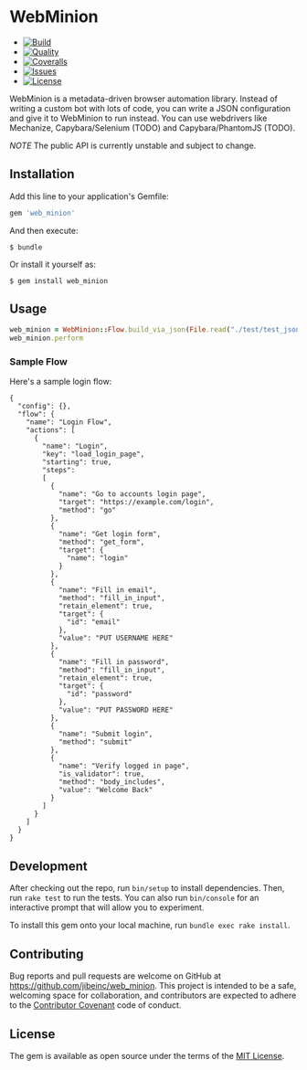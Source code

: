 # WebMinion
- [![Build](http://img.shields.io/travis-ci/jibeinc/web_minion.svg?style=flat-square)](https://travis-ci.org/jibeinc/web_minion)
- [![Quality](http://img.shields.io/codeclimate/github/jibeinc/web_minion.svg?style=flat-square)](https://codeclimate.com/github/jibeinc/web_minion)
- [![Coveralls](https://img.shields.io/coveralls/jibeinc/web_minion.svg?style=flat-square)](https://coveralls.io/github/jibeinc/web_minion)
- [![Issues](http://img.shields.io/github/issues/jibeinc/web_minion.svg?style=flat-square)](http://github.com/jibeinc/web_minion/issues)
- [![License](http://img.shields.io/badge/license-MIT-brightgreen.svg?style=flat-square)](http://opensource.org/licenses/MIT)

WebMinion is a metadata-driven browser automation library. Instead of writing a custom bot with lots of code, you can write a JSON configuration and give it to WebMinion to run instead. You can use webdrivers like Mechanize, Capybara/Selenium (TODO) and Capybara/PhantomJS (TODO).

*NOTE* The public API is currently unstable and subject to change.

## Installation

Add this line to your application's Gemfile:

```ruby
gem 'web_minion'
```

And then execute:

    $ bundle

Or install it yourself as:

    $ gem install web_minion

## Usage

```ruby
web_minion = WebMinion::Flow.build_via_json(File.read("./test/test_json/test_json_one.json"))
web_minion.perform
```

### Sample Flow

Here's a sample login flow:

    {
      "config": {},
      "flow": {
        "name": "Login Flow",
        "actions": [
          {
            "name": "Login",
            "key": "load_login_page",
            "starting": true,
            "steps":
            [
              {
                "name": "Go to accounts login page",
                "target": "https://example.com/login",
                "method": "go"
              },
              {
                "name": "Get login form",
                "method": "get_form",
                "target": {
                  "name": "login"
                }
              },
              {
                "name": "Fill in email",
                "method": "fill_in_input",
                "retain_element": true,
                "target": {
                  "id": "email"
                },
                "value": "PUT USERNAME HERE"
              },
              {
                "name": "Fill in password",
                "method": "fill_in_input",
                "retain_element": true,
                "target": {
                  "id": "password"
                },
                "value": "PUT PASSWORD HERE"
              },
              {
                "name": "Submit login",
                "method": "submit"
              },
              {
                "name": "Verify logged in page",
                "is_validator": true,
                "method": "body_includes",
                "value": "Welcome Back"
              }
            ]
          }
        ]
      }
    }

## Development

After checking out the repo, run `bin/setup` to install dependencies. Then, run `rake test` to run the tests. You can also run `bin/console` for an interactive prompt that will allow you to experiment.

To install this gem onto your local machine, run `bundle exec rake install`.

## Contributing

Bug reports and pull requests are welcome on GitHub at https://github.com/jibeinc/web_minion. This project is intended to be a safe, welcoming space for collaboration, and contributors are expected to adhere to the [Contributor Covenant](http://contributor-covenant.org) code of conduct.


## License

The gem is available as open source under the terms of the [MIT License](http://opensource.org/licenses/MIT).
